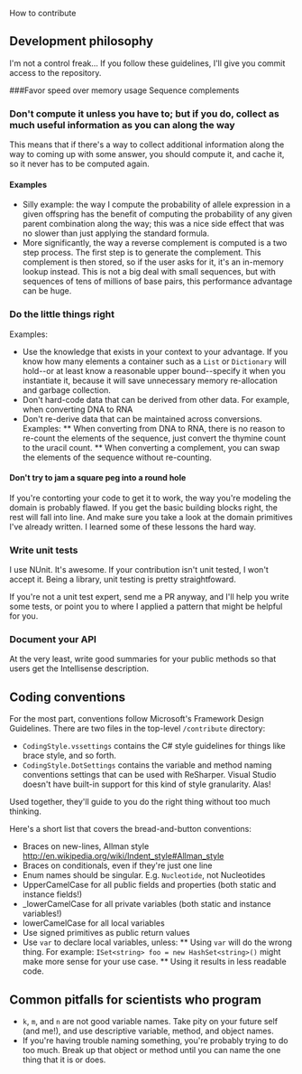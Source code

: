 How to contribute

## Development philosophy
I'm not a control freak... If you follow these guidelines, I'll give you commit access to the repository.

###Favor speed over memory usage
Sequence complements

### Don't compute it unless you have to; but if you do, collect as much useful information as you can along the way
This means that if there's a way to collect additional information along the way to coming up with some answer, you should compute it, and cache it, so it never has to be computed again.

#### Examples
* Silly example: the way I compute the probability of allele expression in a given offspring has the benefit of computing the probability of any given parent combination along the way; this was a nice side effect that was no slower than just applying the standard formula.
* More significantly, the way a reverse complement is computed is a two step process. The first step is to generate the complement. This complement is then stored, so if the user asks for it, it's an in-memory lookup instead. This is not a big deal with small sequences, but with sequences of tens of millions of base pairs, this performance advantage can be huge.

### Do the little things right
Examples:
* Use the knowledge that exists in your context to your advantage. If you know how many elements a container such as a `List` or `Dictionary` will hold--or at least know a reasonable upper bound--specify it when you instantiate it, because it will save unnecessary memory re-allocation and garbage collection.
* Don't hard-code data that can be derived from other data. For example, when converting DNA to RNA
* Don't re-derive data that can be maintained across conversions. Examples:
** When converting from DNA to RNA, there is no reason to re-count the elements of the sequence, just convert the thymine count to the uracil count.
** When converting a complement, you can swap the elements of the sequence without re-counting.

#### Don't try to jam a square peg into a round hole
If you're contorting your code to get it to work, the way you're modeling the domain is probably flawed. If you get the basic building blocks right, the rest will fall into line. And make sure you take a look at the domain primitives I've already written. I learned some of these lessons the hard way.

### Write unit tests
I use NUnit. It's awesome. If your contribution isn't unit tested, I won't accept it. Being a library, unit testing is pretty straightfoward.

If you're not a unit test expert, send me a PR anyway, and I'll help you write some tests, or point you to where I applied a pattern that might be helpful for you.

### Document your API
At the very least, write good summaries for your public methods so that users get the Intellisense description.

## Coding conventions
For the most part, conventions follow Microsoft's Framework Design Guidelines. There are two files in the top-level `/contribute` directory:
* `CodingStyle.vssettings` contains the C# style guidelines for things like brace style, and so forth.
* `CodingStyle.DotSettings` contains the variable and method naming conventions settings that can be used with ReSharper. Visual Studio doesn't have built-in support for this kind of style granularity. Alas!

Used together, they'll guide to you do the right thing without too much thinking.

Here's a short list that covers the bread-and-button conventions:
* Braces on new-lines, Allman style http://en.wikipedia.org/wiki/Indent_style#Allman_style
* Braces on conditionals, even if they're just one line
* Enum names should be singular. E.g. `Nucleotide`, not Nucleotides
* UpperCamelCase for all public fields and properties (both static and instance fields!)
* _lowerCamelCase for all private variables (both static and instance variables!)
* lowerCamelCase for all local variables
* Use signed primitives as public return values
* Use `var` to declare local variables, unless:
** Using `var` will do the wrong thing. For example: `ISet<string> foo = new HashSet<string>()` might make more sense for your use case.
** Using it results in less readable code.

## Common pitfalls for scientists who program
* `k`, `m`, and `n` are not good variable names. Take pity on your future self (and me!), and use descriptive variable, method, and object names. 
* If you're having trouble naming something, you're probably trying to do too much. Break up that object or method until you can name the one thing that it is or does.